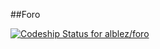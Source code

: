 ##Foro

[ ![Codeship Status for alblez/foro](https://app.codeship.com/projects/bea074d0-15d5-0135-0da9-3e41ea2273d9/status?branch=master)](https://app.codeship.com/projects/218001)